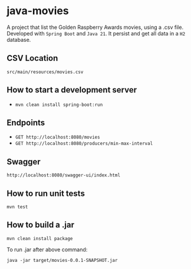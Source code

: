 # java-movies

A project that list the Golden Raspberry Awards movies, using a .csv file.
Developed with `Spring Boot` and `Java 21`. It persist and get all data in a `H2` database.

## CSV Location

`src/main/resources/movies.csv`

## How to start a development server

- `mvn clean install spring-boot:run`

## Endpoints

- `GET http://localhost:8080/movies`
- `GET http://localhost:8080/producers/min-max-interval`

## Swagger

`http://localhost:8080/swagger-ui/index.html`

## How to run unit tests

`mvn test`

## How to build a .jar

`mvn clean install package`

To run .jar after above command:

`java -jar target/movies-0.0.1-SNAPSHOT.jar`
